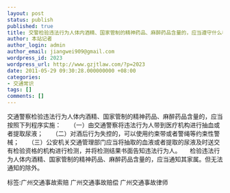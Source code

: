 ```yaml
---
layout: post
status: publish
published: true
title: 交警检验违法行为人体内酒精、国家管制的精神药品、麻醉药品含量的，应当遵守什么样的程序规定？
author: 本站记者
author_login: admin
author_email: jiangwei909@gmail.com
wordpress_id: 2023
wordpress_url: http://www.gzjtlaw.com/?p=2023
date: 2011-05-29 09:30:28.000000000 +08:00
categories:
- 交通常识
tags: []
comments: []
---
```

交通警察检验违法行为人体内酒精、国家管制的精神药品、麻醉药品含量的，应当按照下列程序实施：　　（一）由交通警察将违法行为人带到医疗机构进行抽血或者提取尿液；　　（二）对酒后行为失控的，可以使用约束带或者警绳等约束性警械；　　（三）公安机关交通管理部门应当将抽取的血液或者提取的尿液及时送交有检验资格的机构进行检测，并将检测结果书面告知违法行为人。　　检验违法行为人体内酒精、国家管制的精神药品、麻醉药品含量的，应当通知其家属。但无法通知的除外。标签:广州交通事故索赔 广州交通事故赔偿 广州交通事故律师
